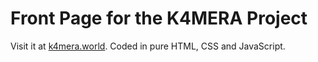 # Front Page for the K4MERA Project

Visit it at [k4mera.world](https://k4mera.world). Coded in pure HTML, CSS and JavaScript.